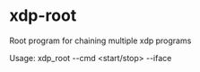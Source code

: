 # xdp-root
Root program for chaining multiple xdp programs

Usage:
xdp_root --cmd <start/stop> --iface <iface>

